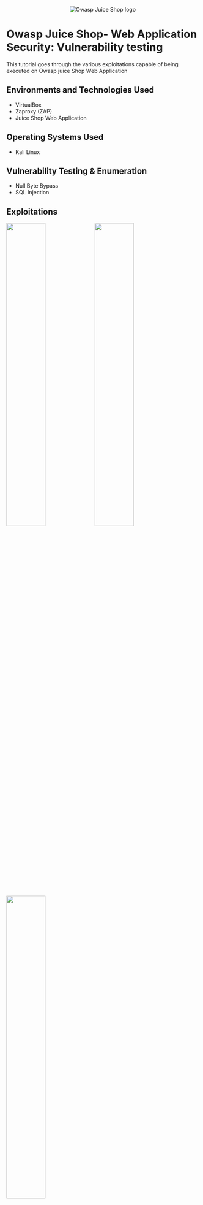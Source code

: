 <p align="center">
<img src="https://github.com/riek10/owasp-juice-shop/assets/113129662/da1bbd79-3264-4da9-9019-01f16fda61e0"
 alt="Owasp Juice Shop logo"/>
</p>

<h1>Owasp Juice Shop- Web Application Security: Vulnerability testing </h1>
This tutorial goes through the various exploitations capable of being executed on Owasp juice Shop Web Application<br />

<h2>Environments and Technologies Used</h2>

- VirtualBox
- Zaproxy (ZAP)
- Juice Shop Web Application

<h2>Operating Systems Used </h2>

- Kali Linux</b> 

<h2>Vulnerability Testing & Enumeration</h2>

- Null Byte Bypass
- SQL Injection

<h2>Exploitations</h2>

<p>
<img src="https://github.com/riek10/owasp-juice-shop/assets/113129662/b9905956-50e5-484b-948f-752843d2b5a5" height="45%" width="45%"/>
<img src="https://github.com/riek10/owasp-juice-shop/assets/113129662/0270e8fe-e8c0-41d4-8b25-e221696e1e13" height="45%" width="45%"/>
<img src="https://github.com/riek10/owasp-juice-shop/assets/113129662/022afd5e-3953-4812-b142-a5ccff26c4af" height="45%" width="45%"/>

</p>
<p>
 The first vulnerability tested on the Juice Shop web application was a Null Byte Bypass. This technique allows you to input data that would otherwise be filtered out. This can be used to bypass upload restrictions or in this case, view a file that isn't viewable in its current format. I opted to use the Null Byte Character "%2500" to view the "Package.Json.bak" file that I discovered on the hidden FTP page. I used Zaproxy which is a web application scanner to change the parameters of package.json.bak file search and insert the bypass to gain access to the file. As you can see the null byte characters were able to trick the web application into thinking the JSON.bak file was instead a .md file which I could then view.
</p>
<br />

<p>
 <img src="https://github.com/riek10/owasp-juice-shop/assets/113129662/939ab272-8628-4141-b80b-ad73155397b2" height="45%" width="45%"/>
 <img src="https://github.com/riek10/owasp-juice-shop/assets/113129662/3a08a1d1-9034-417f-9b2c-f3f1b733ceaf" height="45%" width="45%"/>
 <img src="https://github.com/riek10/owasp-juice-shop/assets/113129662/b91488d9-9b60-43e7-b207-5440b2342100" height="45%" width="45%"/>
</p>

<p>
  For the next exploitation i decided to go with a basic SQL injection. SQL injection is an attack that uses malicious SQL code to access information that was not supposed to be viewable. In this instance i used the payload ('OR 1=1;--) with a "test" password in the user login field in order ot gain access to a user account. I was successful in gaining access and decided to add a new alert to ZAP that would notify me if any SQL Code was being entered in the login field.
</p>
